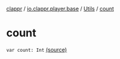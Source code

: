 [clappr](../../index.md) / [io.clappr.player.base](../index.md) / [Utils](index.md) / [count](.)

# count

`var count: Int` [(source)](https://github.com/clappr/clappr-android/tree/dev/clappr/src/main/kotlin/io/clappr/player/base/Utils.kt#L8)